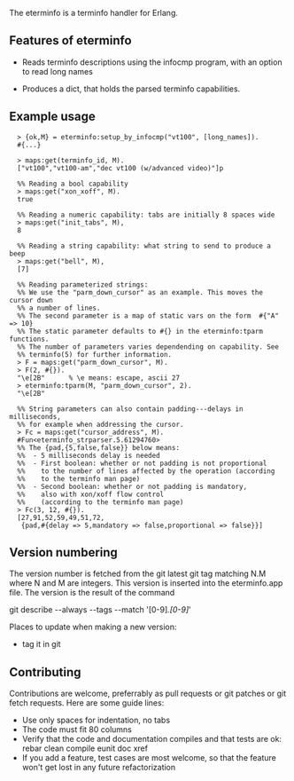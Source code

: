 The eterminfo is a terminfo handler for Erlang.

Features of eterminfo
---------------------

* Reads terminfo descriptions using the infocmp program,
  with an option to read long names

* Produces a dict, that holds the parsed terminfo capabilities.

Example usage
-------------
```
  > {ok,M} = eterminfo:setup_by_infocmp("vt100", [long_names]).
  #{...}

  > maps:get(terminfo_id, M).
  ["vt100","vt100-am","dec vt100 (w/advanced video)"]p

  %% Reading a bool capability
  > maps:get("xon_xoff", M).
  true

  %% Reading a numeric capability: tabs are initially 8 spaces wide
  > maps:get("init_tabs", M),
  8

  %% Reading a string capability: what string to send to produce a beep
  > maps:get("bell", M),
  [7]

  %% Reading parameterized strings:
  %% We use the "parm_down_cursor" as an example. This moves the cursor down
  %% a number of lines.
  %% The second parameter is a map of static vars on the form  #{"A" => 10}
  %% The static parameter defaults to #{} in the eterminfo:tparm functions.
  %% The number of parameters varies dependending on capability. See
  %% terminfo(5) for further information.
  > F = maps:get("parm_down_cursor", M).
  > F(2, #{}).
  "\e[2B"      % \e means: escape, ascii 27
  > eterminfo:tparm(M, "parm_down_cursor", 2).
  "\e[2B"

  %% String parameters can also contain padding---delays in milliseconds,
  %% for example when addressing the cursor.
  > Fc = maps:get("cursor_address", M).
  #Fun<eterminfo_strparser.5.61294760>
  %% The {pad,{5,false,false}} below means:
  %%  - 5 milliseconds delay is needed
  %%  - First boolean: whether or not padding is not proportional
  %%    to the number of lines affected by the operation (according
  %%    to the terminfo man page)
  %%  - Second boolean: whether or not padding is mandatory,
  %%    also with xon/xoff flow control
  %%    (according to the terminfo man page)
  > Fc(3, 12, #{}).
  [27,91,52,59,49,51,72,
   {pad,#{delay => 5,mandatory => false,proportional => false}}]
```


Version numbering
-----------------

The version number is fetched from the git latest git tag
matching N.M where N and M are integers.  This version is
inserted into the eterminfo.app file.
The version is the result of the command

  git describe --always --tags --match '[0-9]*.[0-9]*'

Places to update when making a new version:
* tag it in git


Contributing
------------

Contributions are welcome, preferrably as pull requests or git patches
or git fetch requests.  Here are some guide lines:

* Use only spaces for indentation, no tabs
* The code must fit 80 columns
* Verify that the code and documentation compiles and that tests are ok:
  rebar clean compile eunit doc xref
* If you add a feature, test cases are most welcome,
  so that the feature won't get lost in any future refactorization
